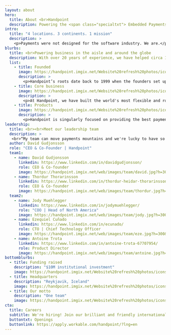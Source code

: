 ```yaml
---
layout: about
hero: 
  title: About <br>Handpoint
  description: Powering the <span class="specialtxt"> Embedded Payments Revolution </span>
intro: 
  title: "4 locations. 3 continents. 1 mission"
  description: > 
    <p>Payments were not designed for the software industry. We are.</p> <p>Handpoint has been a pioneer in defining integrated payments, from advancing the checkout experience with mobile technology to launching open payment integrations for all emerging platforms -- on 3 continents. We provide solutions for software companies, payfacs, merchants, acquirers, and ISOs who share our vision for nextgen commerce: where customer experience and management matter, where payments are embedded seamlessly, and where mobile technology fuels growth.</p> <p>Handpoint's APIs, international gateway, and cloud-hosted system are built around security and support that let software companies power the future of commerce.</p><p class="specialtxt">Handpoint. Powering the payments revolution.<br><br></p>
blurbs:
  title: <br>Powering business in the aisle and around the globe
  description: With over 20 years of experience, we have helped circa 100 software companies from California to South Africa transform with payments. 
  list: 
    - title: Founded
      image: https://handpoint.imgix.net/Website%20refresh%20photos/icons/ico22.svg
      description: >
        <p>Handpoint’s roots date back to 1999 when the founders set up a company to leverage first generation mobile technology to help merchants gain visibility and simplify operations.</p><p>Since then, we have continued to double down and invest in the future of integrated payments.</p>
    - title: Core business
      image: https://handpoint.imgix.net/Website%20refresh%20photos/icons/ico25.svg
      description: >
        <p>At Handpoint, we have built the world's most flexible and robust platform as a service solution for the payments industry. Driven by our core values and goals of making the world of accepting payments more open and accessible, we’ve combined the best of security, modern development best practices, and accessibility to create the payments platform solution of the future.</p>	
    - title: Products
      image: https://handpoint.imgix.net/Website%20refresh%20photos/icons/ico16.svg
      description: >
        <p>Handpoint is singularly focused on providing the best payments platform experience possible. To that end, we’ve made it seamless for our partners to integrate leading card readers, reach new markets, and build in nextgen capabilities to provide the highest amount of flexibility and power to our customers.</p>
leadership:
  title: <br><br>Meet our leadership team
  description: >
   <br>“My team can move payments mountains and we're lucky to have so much talent at our fingertips. Creating the right enabling technology to be the necessary glue in payments is a lot easier when you have great talent that has understanding of the market, experience and background in FinTech, and from an economy where nearly all payments are digital”
  author: David Gudjonsson
  role: "CEO & Co-Founder | Handpoint"
  team1: 
    - name: David Gudjonsson 
      linkedin: https://www.linkedin.com/in/davidgudjonsson/
      role: CEO & Co-founder
      image: https://handpoint.imgix.net/web/images/team/david.jpg?h=300&w=300&fit=crop&crop=focalpoint&fp-x=.1&fp-y=.35&fp-z=1
    - name: Thordur Thorarinsson 
      linkedin: https://www.linkedin.com/in/thordur-heidar-thorarinsson-a1727a3/
      role: CEO & Co-founder
      image: https://handpoint.imgix.net/web/images/team/thordur.jpg?h=300&w=300&fit=crop&crop=focalpoint&fp-x=.1&fp-y=.35&fp-z=1
  team2:
    - name: Jody Muehlegger 
      linkedin: https://www.linkedin.com/in/jodymuehlegger/
      role: "COO | Head of North America"
      image: https://handpoint.imgix.net/web/images/team/jody.jpg?h=300&w=300&fit=crop&crop=focalpoint&fp-x=.1&fp-y=.35&fp-z=1
    - name: Ezequiel Cuñado 
      linkedin: https://www.linkedin.com/in/ecunado/
      role: CTO | Chief Technology Officer
      image: https://handpoint.imgix.net/web/images/team/eze.jpg?h=300&w=300&fit=crop&crop=focalpoint&fp-x=.1&fp-y=.35&fp-z=1
    - name: Antoine Trota
      linkedin: https://www.linkedin.com/in/antoine-trota-67707954/
      role: Product Director
      image: https://handpoint.imgix.net/web/images/team/antoine.jpg?h=300&w=300&fit=crop&crop=focalpoint&fp-x=.1&fp-y=.35&fp-z=1
bottomblurbs:
  - title: Funding raised
    description: "$10M institutional investment"
    image: https://handpoint.imgix.net/Website%20refresh%20photos/icons/ico26.svg
  - title: Headquarters
    description: "Reykjavik, Iceland"
    image: https://handpoint.imgix.net/Website%20refresh%20photos/icons/ico27.svg
  - title: Our motto
    description: "One team"
    image: https://handpoint.imgix.net/Website%20refresh%20photos/icons/ico28.svg
cta: 
  title: Careers
  subtitle: We're hiring! Join our brilliant and friendly international team
  buttontxt: Openings
  buttonlink: https://apply.workable.com/handpoint/?lng=en
--- 
```

